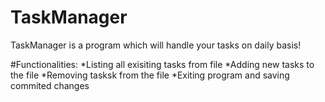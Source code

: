 # TaskManager
TaskManager is a program which will handle your tasks on daily basis!

#Functionalities:
*Listing all exisiting tasks from file
*Adding new tasks to the file
*Removing tasksk from the file
*Exiting program and saving commited changes
